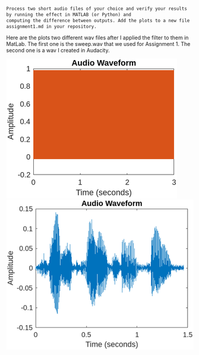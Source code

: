     Process two short audio files of your choice and verify your results by running the effect in MATLAB (or Python) and 
    computing the difference between outputs. Add the plots to a new file assignment1.md in your repository.

Here are the plots two different wav files after I applied the filter to them in MatLab. The first one is the sweep.wav that we used for Assignment 1. The second one is a wav I created in Audacity.

![plot](./MatLab/wavTester.png) ![plot](./MatLab/wavTester2.png)
 
